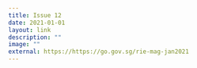 ```yaml
---
title: Issue 12
date: 2021-01-01
layout: link
description: ""
image: ""
external: https://https://go.gov.sg/rie-mag-jan2021
---
```

